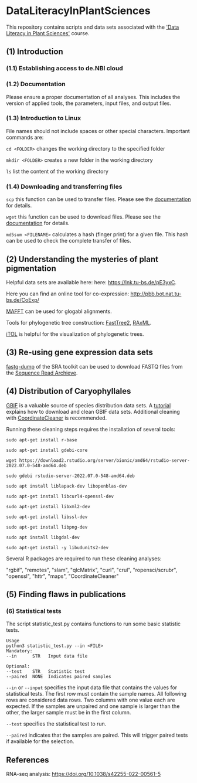 # DataLiteracyInPlantSciences
This repository contains scripts and data sets associated with the ['Data Literacy in Plant Sciences'](https://github.com/bpucker/teaching/tree/master/GE32_DataLiteracyInPlantSciences) course.


## (1) Introduction
### (1.1) Establishing access to de.NBI cloud

### (1.2) Documentation
Please ensure a proper documentation of all analyses. This includes the version of applied tools, the parameters, input files, and output files.

### (1.3) Introduction to Linux
File names should not include spaces or other special characters.
Important commands are:

`cd <FOLDER>` changes the working directory to the specified folder

`mkdir <FOLDER>` creates a new folder in the working directory

`ls` list the content of the working directory

### (1.4) Downloading and transferring files
`scp` this function can be used to transfer files. Please see the [documentation](https://linux.die.net/man/1/scp) for details.

`wget` this function can be used to download files. Please see the [documentation](https://ftp.gnu.org/old-gnu/Manuals/wget-1.8.1/html_mono/wget.html) for details.

`md5sum <FILENAME>` calculates a hash (finger print) for a given file. This hash can be used to check the complete transfer of files.



## (2) Understanding the mysteries of plant pigmentation
Helpful data sets are available here: here: https://lnk.tu-bs.de/pE3yxC.

Here you can find an online tool for co-expression: http://pbb.bot.nat.tu-bs.de/CoExp/

[MAFFT](https://www.ebi.ac.uk/Tools/msa/mafft/) can be used for glogabl alignments.

Tools for phylogenetic tree construction: [FastTree2](http://www.microbesonline.org/fasttree/), [RAxML](https://cme.h-its.org/exelixis/web/software/raxml/).

[iTOL](https://itol.embl.de/) is helpful for the visualization of phylogenetic trees.


## (3) Re-using gene expression data sets

[fastq-dump](https://rnnh.github.io/bioinfo-notebook/docs/fastq-dump.html) of the SRA toolkit can be used to download FASTQ files from the [Sequence Read Archieve](https://www.ncbi.nlm.nih.gov/sra).



## (4) Distribution of Caryophyllales
[GBIF](https://www.gbif.org/) is a valuable source of species distribution data sets. A [tutorial](https://www.r-bloggers.com/2021/03/downloading-and-cleaning-gbif-data-with-r/) explains how to download and clean GBIF data sets. Additional cleaning with [CoordinateCleaner](https://ropensci.github.io/CoordinateCleaner/) is recommended.

Running these cleaning steps requires the installation of several tools:

`sudo apt-get install r-base`

`sudo apt-get install gdebi-core`

`wget https://download2.rstudio.org/server/bionic/amd64/rstudio-server-2022.07.0-548-amd64.deb`

`sudo gdebi rstudio-server-2022.07.0-548-amd64.deb`

`sudo apt install liblapack-dev libopenblas-dev`

`sudo apt-get install libcurl4-openssl-dev`

`sudo apt-get install libxml2-dev`

`sudo apt-get install libssl-dev`

`sudo apt-get install libpng-dev`

`sudo apt install libgdal-dev`

`sudo apt-get install -y libudunits2-dev`


Several R packages are required to run these cleaning analyses:

"rgbif", "remotes", "slam", "qlcMatrix", "curl", "crul", "ropensci/scrubr", "openssl", "httr", "maps", "CoordinateCleaner"


## (5) Finding flaws in publications


### (6) Statistical tests

The script statistic_test.py contains functions to run some basic statistic tests.

```
Usage
python3 statistic_test.py --in <FILE>
Mandatory:
--in      STR   Input data file

Optional:
--test    STR   Statistic test
--paired  NONE  Indicates paired samples
```

`--in` or `--input` specifies the input data file that contains the values for statistical tests. The first row must contain the sample names. All following rows are considered data rows. Two columns with one value each are expected. If the samples are unpaired and one sample is larger than the other, the larger sample must be in the first column.

`--test` specifies the statistical test to run.

`--paired` indicates that the samples are paired. This will trigger paired tests if available for the selection.


## References
RNA-seq analysis: https://doi.org/10.1038/s42255-022-00561-5

